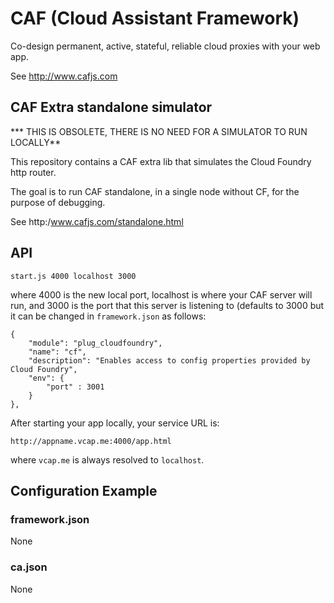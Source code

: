 # CAF (Cloud Assistant Framework)

Co-design permanent, active, stateful, reliable cloud proxies with your web app.

See http://www.cafjs.com 

## CAF Extra standalone simulator

*** THIS IS OBSOLETE, THERE IS NO NEED FOR A SIMULATOR TO RUN LOCALLY**



This repository contains a CAF extra lib that simulates the Cloud Foundry http router.

The goal is to run CAF standalone, in a single node without CF, for the purpose of debugging.

See http:/www.cafjs.com/standalone.html 

## API

    start.js 4000 localhost 3000
    
where 4000 is the new local port, localhost is where your CAF server will run, and 3000 is the port that this server is listening to (defaults to 3000 but it can be changed in `framework.json` as follows:

    {
        "module": "plug_cloudfoundry",
        "name": "cf",
        "description": "Enables access to config properties provided by Cloud Foundry",
        "env": {
            "port" : 3001
        }
    },
    
After starting your app locally, your service  URL is:

    http://appname.vcap.me:4000/app.html
        
where `vcap.me` is always resolved to `localhost`.
 
## Configuration Example

### framework.json

None

### ca.json

None
  
    
        
            
 
